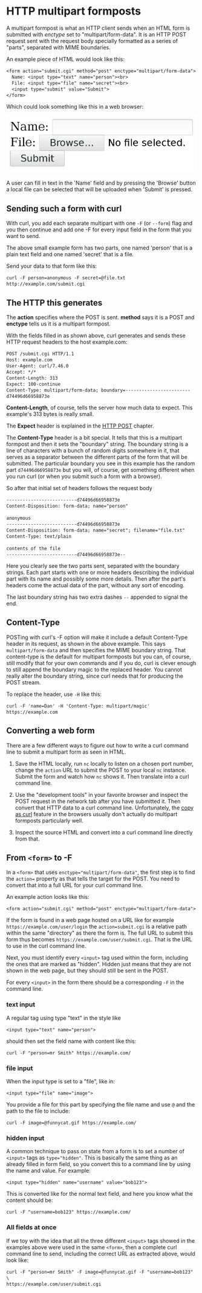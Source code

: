 # HTTP multipart formposts

A multipart formpost is what an HTTP client sends when an HTML form is
submitted with *enctype* set to "multipart/form-data". It is an HTTP POST
request sent with the request body specially formatted as a series of "parts",
separated with MIME boundaries.

An example piece of HTML would look like this:

~~~
<form action="submit.cgi" method="post" enctype="multipart/form-data">
  Name: <input type="text" name="person"><br>
  File: <input type="file" name="secret"><br>
  <input type="submit" value="Submit">
</form>
~~~
Which could look something like this in a web browser:

![a multipart form](multipart-form.png)

A user can fill in text in the 'Name' field and by pressing the 'Browse'
button a local file can be selected that will be uploaded when 'Submit' is
pressed.

## Sending such a form with curl

With curl, you add each separate multipart with one `-F` (or `--form`) flag
and you then continue and add one -F for every input field in the form that
you want to send.

The above small example form has two parts, one named 'person' that is a plain
text field and one named 'secret' that is a file.

Send your data to that form like this:

    curl -F person=anonymous -F secret=@file.txt http://example.com/submit.cgi

## The HTTP this generates

The **action** specifies where the POST is sent. **method** says it is a POST
and **enctype** tells us it is a multipart formpost.

With the fields filled in as shown above, curl generates and sends these HTTP
request headers to the host example.com:

    POST /submit.cgi HTTP/1.1
    Host: example.com
    User-Agent: curl/7.46.0
    Accept: */*
    Content-Length: 313
    Expect: 100-continue
    Content-Type: multipart/form-data; boundary=------------------------d74496d66958873e

**Content-Length**, of course, tells the server how much data to expect. This
example's 313 bytes is really small.

The **Expect** header is explained in the [HTTP POST](http-post.md) chapter.

The **Content-Type** header is a bit special. It tells that this is a
multipart formpost and then it sets the "boundary" string. The boundary string
is a line of characters with a bunch of random digits somewhere in it, that
serves as a separator between the different parts of the form that will be
submitted. The particular boundary you see in this example has the random part
`d74496d66958873e` but you will, of course, get something different when you run
curl (or when you submit such a form with a browser).

So after that initial set of headers follows the request body

    --------------------------d74496d66958873e
    Content-Disposition: form-data; name="person"

    anonymous
    --------------------------d74496d66958873e
    Content-Disposition: form-data; name="secret"; filename="file.txt"
    Content-Type: text/plain

    contents of the file
    --------------------------d74496d66958873e--

Here you clearly see the two parts sent, separated with the boundary
strings. Each part starts with one or more headers describing the individual
part with its name and possibly some more details. Then after the part's
headers come the actual data of the part, without any sort of encoding.

The last boundary string has two extra dashes `--` appended to signal the end.

## Content-Type

POSTing with curl's -F option will make it include a default Content-Type
header in its request, as shown in the above example. This says
`multipart/form-data` and then specifies the MIME boundary string. That
content-type is the default for multipart formposts but you can, of course,
still modify that for your own commands and if you do, curl is clever enough
to still append the boundary magic to the replaced header. You cannot really
alter the boundary string, since curl needs that for producing the POST
stream.

To replace the header, use `-H` like this:

    curl -F 'name=Dan' -H 'Content-Type: multipart/magic' https://example.com

## Converting a web form

There are a few different ways to figure out how to write a curl command line
to submit a multipart form as seen in HTML.

1. Save the HTML locally, run `nc` locally to listen on a chosen port number,
   change the `action` URL to submit the POST to your local `nc`
   instance. Submit the form and watch how `nc` shows it. Then translate into
   a curl command line.

2. Use the "development tools" in your favorite browser and inspect the POST
   request in the network tab after you have submitted it. Then convert that
   HTTP data to a curl command line. Unfortunately, the [copy as
   curl](../usingcurl/copyas.md) feature in the browsers usually don't actually
   do multipart formposts particularly well.

3. Inspect the source HTML and convert into a curl command line directly from
   that.

## From `<form>` to -F

In a `<form>` that uses `enctype="multipart/form-data"`, the first step is to
find the `action=` property as that tells the target for the POST. You need to
convert that into a full URL for your curl command line.

An example action looks like this:

    <form action="submit.cgi" method="post" enctype="multipart/form-data">

If the form is found in a web page hosted on a URL like for example
`https://example.com/user/login` the `action=submit.cgi` is a relative path
within the same "directory" as there the form is. The full URL to submit this
form thus becomes `https://example.com/user/submit.cgi`. That is the URL to
use in the curl command line.

Next, you must identify every `<input>` tag used within the form, including
the ones that are marked as "hidden". Hidden just means that they are not
shown in the web page, but they should still be sent in the POST.

For every `<input>` in the form there should be a corresponding `-F` in the
command line.

### text input

A regular tag using type "text" in the style like

    <input type="text" name="person">

should then set the field name with content like this:

    curl -F "person=mr Smith" https://example.com/

### file input

When the input type is set to a "file", like in:

    <input type="file" name="image">

You provide a file for this part by specifying the file name and use `@` and
the path to the file to include:

    curl -F image=@funnycat.gif https://example.com/

### hidden input

A common technique to pass on state from a form is to set a number of
`<input>` tags as `type="hidden"`. This is basically the same thing as an
already filled in form field, so you convert this to a command line by using
the name and value. For example:

    <input type="hidden" name="username" value="bob123">

This is converted like for the normal text field, and here you know what the
content should be:

    curl -F "username=bob123" https://example.com/

### All fields at once

If we toy with the idea that all the three different `<input>` tags showed in
the examples above were used in the same `<form>`, then a complete curl
command line to send, including the correct URL as extracted above, would look
like:

    curl -F "person=mr Smith" -F image=@funnycat.gif -F "username=bob123" \
    https://example.com/user/submit.cgi
